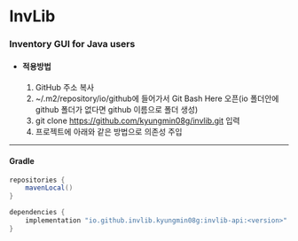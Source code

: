 # InvLib

### Inventory GUI for Java users

* #### 적용방법
  1. GitHub 주소 복사
  2. ~/.m2/repository/io/github에 들어가서 Git Bash Here 오픈(io 폴더안에 github 폴더가 없다면 github 이름으로 폴더 생성)
  3. git clone https://github.com/kyungmin08g/invlib.git 입력
  4. 프로젝트에 아래와 같은 방법으로 의존성 주입

---

#### Gradle

```java
repositories {
    mavenLocal()
}
```

```java
dependencies {
    implementation "io.github.invlib.kyungmin08g:invlib-api:<version>"
}
```
